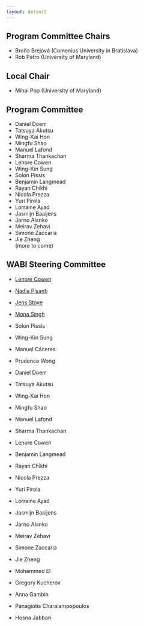 ```yaml
---
layout: default
---
```


## Program Committee Chairs

* Broňa Brejová (Comenius University in Bratislava)
* Rob Patro (University of Maryland)

## Local Chair

* Mihai Pop (University of Maryland)

## Program Committee

* Daniel	Doerr	
* Tatsuya	Akutsu	
* Wing-Kai	Hon	
* Mingfu	Shao	
* Manuel	Lafond
* Sharma	Thankachan	
* Lenore	Cowen	
* Wing-Kin	Sung	
* Solon	Pissis	
* Benjamin	Langmead	
* Rayan	Chikhi	
* Nicola	Prezza	
* Yuri	Pirola	
* Lorraine	Ayad	
* Jasmijn	Baaijens	
* Jarno	Alanko	
* Meirav	Zehavi	
* Simone	Zaccaria	
* Jie	Zheng	
(more to come)

## WABI Steering Committee

* [Lenore Cowen](https://www.cs.tufts.edu/~cowen)
* [Nadia Pisanti](https://pages.di.unipi.it/pisanti/)
* [Jens Stoye](http://www.techfak.uni-bielefeld.de/~stoye/)
* [Mona Singh](https://www.cs.princeton.edu/~mona/)


* Solon	Pissis
* Wing-Kin	Sung
* Manuel	Cáceres
* Prudence	Wong
* Daniel	Doerr
* Tatsuya	Akutsu
* Wing-Kai	Hon
* Mingfu	Shao
* Manuel	Lafond
* Sharma	Thankachan
* Lenore	Cowen
* Benjamin	Langmead
* Rayan	Chikhi
* Nicola	Prezza
* Yuri	Pirola
* Lorraine	Ayad
* Jasmijn	Baaijens
* Jarno	Alanko
* Meirav	Zehavi
* Simone	Zaccaria
* Jie	Zheng
* Mohammed	El
* Gregory	Kucherov
* Anna	Gambin
* Panagiotis	Charalampopoulos
* Hosna	Jabbari
